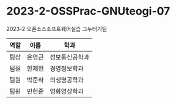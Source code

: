 # 2023-2-OSSPrac-GNUteogi-07
2023-2 오픈소스소프트웨어실습 그누터기팀

| 역할 | 이름  | 학과 |
|---- | ---- | --------- |
| 팀장 | 윤영근 | 정보통신공학과 |
| 팀원 | 한제헌 | 경영정보학과 |
| 팀원 | 박준하 | 의생명공학과 |
| 팀원 | 민헌준 | 영화영상학과 |


